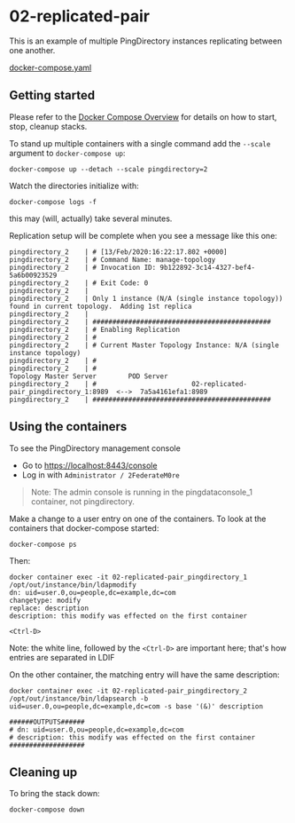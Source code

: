 # 02-replicated-pair

This is an example of multiple PingDirectory instances replicating between one another.

[docker-compose.yaml](https://raw.githubusercontent.com/pingidentity/pingidentity-devops-getting-started/master/11-docker-compose/02-replicated-pair/docker-compose.yaml)

## Getting started

Please refer to the [Docker Compose Overview](../README.md) for details on how to start, stop, cleanup stacks.

To stand up multiple containers with a single command add the `--scale` argument to `docker-compose up`:

`docker-compose up --detach --scale pingdirectory=2`

Watch the directories initialize with:

`docker-compose logs -f`

this may (will, actually) take several minutes.

Replication setup will be complete when you see a message like this one:
```
pingdirectory_2    | # [13/Feb/2020:16:22:17.802 +0000]
pingdirectory_2    | # Command Name: manage-topology
pingdirectory_2    | # Invocation ID: 9b122892-3c14-4327-bef4-5a6b00923529
pingdirectory_2    | # Exit Code: 0
pingdirectory_2    |
pingdirectory_2    | Only 1 instance (N/A (single instance topology)) found in current topology.  Adding 1st replica
pingdirectory_2    |
pingdirectory_2    | #############################################
pingdirectory_2    | # Enabling Replication
pingdirectory_2    | #
pingdirectory_2    | # Current Master Topology Instance: N/A (single instance topology)
pingdirectory_2    | #
pingdirectory_2    | #                                         Topology Master Server        POD Server
pingdirectory_2    | #                        02-replicated-pair_pingdirectory_1:8989  <-->  7a5a4161efa1:8989
pingdirectory_2    | #############################################
```




## Using the containers

To see the PingDirectory management console

* Go to [https://localhost:8443/console](https://localhost:8443/console)
* Log in with `Administrator / 2FederateM0re`

> Note: The admin console is running in the pingdataconsole_1 container, not pingdirectory.

Make a change to a user entry on one of the containers. To look at the containers that docker-compose started:

`docker-compose ps`

Then:

```text
docker container exec -it 02-replicated-pair_pingdirectory_1 /opt/out/instance/bin/ldapmodify
dn: uid=user.0,ou=people,dc=example,dc=com
changetype: modify
replace: description
description: this modify was effected on the first container

<Ctrl-D>
```

Note: the white line, followed by the `<Ctrl-D>` are important here; that's how entries are separated in LDIF

On the other container, the matching entry will have the same description:

```text
docker container exec -it 02-replicated-pair_pingdirectory_2 /opt/out/instance/bin/ldapsearch -b uid=user.0,ou=people,dc=example,dc=com -s base '(&)' description

######OUTPUTS######
# dn: uid=user.0,ou=people,dc=example,dc=com
# description: this modify was effected on the first container
###################
```

## Cleaning up

To bring the stack down:

`docker-compose down`

